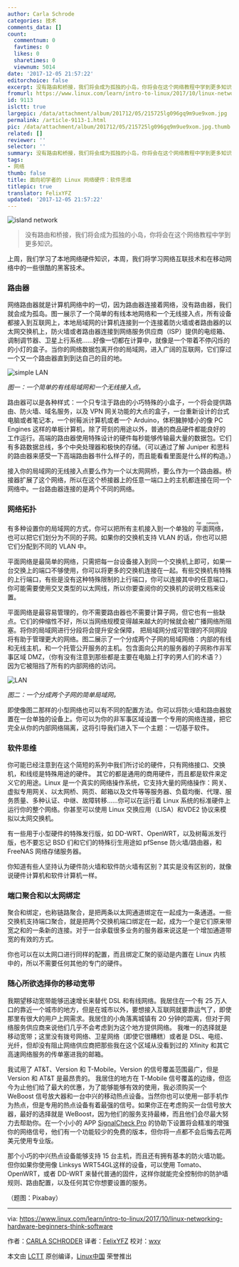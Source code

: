 ```yaml
---
author: Carla Schrode
categories: 技术
comments_data: []
count:
  commentnum: 0
  favtimes: 0
  likes: 0
  sharetimes: 0
  viewnum: 5014
date: '2017-12-05 21:57:22'
editorchoice: false
excerpt: 没有路由和桥接，我们将会成为孤独的小岛，你将会在这个网络教程中学到更多知识。
fromurl: https://www.linux.com/learn/intro-to-linux/2017/10/linux-networking-hardware-beginners-think-software
id: 9113
islctt: true
largepic: /data/attachment/album/201712/05/215725lg096gq9m9ue9xom.jpg
permalink: /article-9113-1.html
pic: /data/attachment/album/201712/05/215725lg096gq9m9ue9xom.jpg.thumb.jpg
related: []
reviewer: ''
selector: ''
summary: 没有路由和桥接，我们将会成为孤独的小岛，你将会在这个网络教程中学到更多知识。
tags:
- 网络
thumb: false
title: 面向初学者的 Linux 网络硬件：软件思维
titlepic: true
translator: FelixYFZ
updated: '2017-12-05 21:57:22'
---
```


![island network](/data/attachment/album/201712/05/215725lg096gq9m9ue9xom.jpg "island network")



> 
> 没有路由和桥接，我们将会成为孤独的小岛，你将会在这个网络教程中学到更多知识。
> 
> 
> 


上周，我们学习了本地网络硬件知识，本周，我们将学习网络互联技术和在移动网络中的一些很酷的黑客技术。


### 路由器


网络路由器就是计算机网络中的一切，因为路由器连接着网络，没有路由器，我们就会成为孤岛。图一展示了一个简单的有线本地网络和一个无线接入点，所有设备都接入到互联网上，本地局域网的计算机连接到一个连接着防火墙或者路由器的以太网交换机上，防火墙或者路由器连接到网络服务供应商（ISP）提供的电缆箱、调制调节器、卫星上行系统……好像一切都在计算中，就像是一个带着不停闪烁的的小灯的盒子。当你的网络数据包离开你的局域网，进入广阔的互联网，它们穿过一个又一个路由器直到到达自己的目的地。


![simple LAN](/data/attachment/album/201712/05/215727gsmsh510hws94ezw.png "simple LAN")


*图一：一个简单的有线局域网和一个无线接入点。*


路由器可以是各种样式：一个只专注于路由的小巧特殊的小盒子，一个将会提供路由、防火墙、域名服务，以及 VPN 网关功能的大点的盒子，一台重新设计的台式电脑或者笔记本，一个树莓派计算机或者一个 Arduino，体积臃肿矮小的像 PC Engines 这样的单板计算机，除了苛刻的用途以外，普通的商品硬件都能良好的工作运行。高端的路由器使用特殊设计的硬件每秒能够传输最大量的数据包。它们有多路数据总线，多个中央处理器和极快的存储。（可以通过了解 Juniper 和思科的路由器来感受一下高端路由器书什么样子的，而且能看看里面是什么样的构造。）


接入你的局域网的无线接入点要么作为一个以太网网桥，要么作为一个路由器。桥接器扩展了这个网络，所以在这个桥接器上的任意一端口上的主机都连接在同一个网络中。一台路由器连接的是两个不同的网络。


### 网络拓扑


有多种设置你的局域网的方式，你可以把所有主机接入到一个单独的<ruby> 平面网络 <rt>  flat network </rt></ruby>，也可以把它们划分为不同的子网。如果你的交换机支持 VLAN 的话，你也可以把它们分配到不同的 VLAN 中。


平面网络是最简单的网络，只需把每一台设备接入到同一个交换机上即可，如果一台交换上的端口不够使用，你可以将更多的交换机连接在一起。有些交换机有特殊的上行端口，有些是没有这种特殊限制的上行端口，你可以连接其中的任意端口，你可能需要使用交叉类型的以太网线，所以你要查阅你的交换机的说明文档来设置。


平面网络是最容易管理的，你不需要路由器也不需要计算子网，但它也有一些缺点。它们的伸缩性不好，所以当网络规模变得越来越大的时候就会被广播网络所阻塞。将你的局域网进行分段将会提升安全保障， 把局域网分成可管理的不同网段将有助于管理更大的网络。图二展示了一个分成两个子网的局域网络：内部的有线和无线主机，和一个托管公开服务的主机。包含面向公共的服务器的子网称作非军事区域 DMZ，（你有没有注意到那些都是主要在电脑上打字的男人们的术语？）因为它被阻挡了所有的内部网络的访问。


![LAN](/data/attachment/album/201712/05/215729daq5yvetxqsxq5zb.png "LAN")


*图二：一个分成两个子网的简单局域网。*


即使像图二那样的小型网络也可以有不同的配置方法。你可以将防火墙和路由器放置在一台单独的设备上。你可以为你的非军事区域设置一个专用的网络连接，把它完全从你的内部网络隔离，这将引导我们进入下一个主题：一切基于软件。


### 软件思维


你可能已经注意到在这个简短的系列中我们所讨论的硬件，只有网络接口、交换机，和线缆是特殊用途的硬件。 其它的都是通用的商用硬件，而且都是软件来定义它的用途。Linux 是一个真实的网络操作系统，它支持大量的网络操作：网关、虚拟专用网关、以太网桥、网页、邮箱以及文件等等服务器、负载均衡、代理、服务质量、多种认证、中继、故障转移……你可以在运行着 Linux 系统的标准硬件上运行你的整个网络。你甚至可以使用 Linux 交换应用（LISA）和VDE2 协议来模拟以太网交换机。


有一些用于小型硬件的特殊发行版，如 DD-WRT、OpenWRT，以及树莓派发行版，也不要忘记 BSD 们和它们的特殊衍生用途如 pfSense 防火墙/路由器，和 FreeNAS 网络存储服务器。


你知道有些人坚持认为硬件防火墙和软件防火墙有区别？其实是没有区别的，就像说硬件计算机和软件计算机一样。


### 端口聚合和以太网绑定


聚合和绑定，也称链路聚合，是把两条以太网通道绑定在一起成为一条通道。一些交换机支持端口聚合，就是把两个交换机端口绑定在一起，成为一个是它们原来带宽之和的一条新的连接。对于一台承载很多业务的服务器来说这是一个增加通道带宽的有效的方式。


你也可以在以太网口进行同样的配置，而且绑定汇聚的驱动是内置在 Linux 内核中的，所以不需要任何其他的专门的硬件。


### 随心所欲选择你的移动宽带


我期望移动宽带能够迅速增长来替代 DSL 和有线网络。我居住在一个有 25 万人口的靠近一个城市的地方，但是在城市以外，要想接入互联网就要靠运气了，即使那里有很大的用户上网需求。我居住的小角落离城镇有 20 分钟的距离，但对于网络服务供应商来说他们几乎不会考虑到为这个地方提供网络。 我唯一的选择就是移动宽带；这里没有拨号网络、卫星网络（即使它很糟糕）或者是 DSL、电缆、光纤，但却没有阻止网络供应商把那些我在这个区域从没看到过的 Xfinity 和其它高速网络服务的传单塞进我的邮箱。


我试用了 AT&T、Version 和 T-Mobile。Version 的信号覆盖范围最广，但是 Version 和 AT&T 是最昂贵的。 我居住的地方在 T-Mobile 信号覆盖的边缘，但迄今为止他们给了最大的优惠，为了能够能够有效的使用，我必须购买一个 WeBoost 信号放大器和一台中兴的移动热点设备。当然你也可以使用一部手机作为热点，但是专用的热点设备有着最强的信号。如果你正在考虑购买一台信号放大器，最好的选择就是 WeBoost，因为他们的服务支持最棒，而且他们会尽最大努力去帮助你。在一个小小的 APP [SignalCheck Pro](http://www.bluelinepc.com/signalcheck/) 的协助下设置将会精准的增强你的网络信号，他们有一个功能较少的免费的版本，但你将一点都不会后悔去花两美元使用专业版。


那个小巧的中兴热点设备能够支持 15 台主机，而且还有拥有基本的防火墙功能。 但你如果你使用像 Linksys WRT54GL这样的设备，可以使用 Tomato、OpenWRT，或者 DD-WRT 来替代普通的固件，这样你就能完全控制你的防护墙规则、路由配置，以及任何其它你想要设置的服务。


（题图：Pixabay）




---


via: <https://www.linux.com/learn/intro-to-linux/2017/10/linux-networking-hardware-beginners-think-software>


作者：[CARLA SCHRODER](https://www.linux.com/users/cschroder) 译者：[FelixYFZ](https://github.com/FelixYFZ) 校对：[wxy](https://github.com/wxy)


本文由 [LCTT](https://github.com/LCTT/TranslateProject) 原创编译，[Linux中国](https://linux.cn/) 荣誉推出